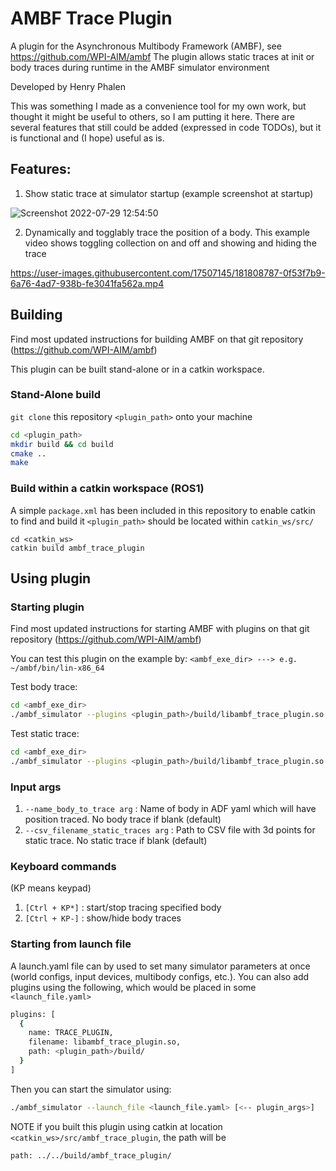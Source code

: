 # AMBF Trace Plugin

A plugin for the Asynchronous Multibody Framework (AMBF), see https://github.com/WPI-AIM/ambf
The plugin allows static traces at init or body traces during runtime in the AMBF simulator environment

Developed by Henry Phalen

This was something I made as a convenience tool for my own work, but thought it might be useful to others, so I am putting it here.
There are several features that still could be added (expressed in code TODOs), but it is functional and (I hope) useful as is.

## Features:

1. Show static trace at simulator startup (example screenshot at startup)

![Screenshot 2022-07-29 12:54:50](https://user-images.githubusercontent.com/17507145/181807786-1c9732aa-82b2-4b81-a653-d35ea707df34.png)

2. Dynamically and togglably trace the position of a body. This example video shows toggling collection on and off and showing and hiding the trace

https://user-images.githubusercontent.com/17507145/181808787-0f53f7b9-6a76-4ad7-938b-fe3041fa562a.mp4


## Building
Find most updated instructions for building AMBF on that git repository (https://github.com/WPI-AIM/ambf)

This plugin can be built stand-alone or in a catkin workspace. 

### Stand-Alone build

```git clone``` this repository ```<plugin_path>``` onto your machine

```bash
cd <plugin_path>
mkdir build && cd build
cmake ..
make
```

### Build within a catkin workspace (ROS1)
A simple ```package.xml``` has been included in this repository to enable catkin to find and build it
```<plugin_path>``` should be located within ```catkin_ws/src/```
```
cd <catkin_ws>
catkin build ambf_trace_plugin
```

## Using plugin

### Starting plugin
Find most updated instructions for starting AMBF with plugins on that git repository (https://github.com/WPI-AIM/ambf)

You can test this plugin on the example by:
```<ambf_exe_dir> ---> e.g. ~/ambf/bin/lin-x86_64```

Test body trace:
```bash
cd <ambf_exe_dir>
./ambf_simulator --plugins <plugin_path>/build/libambf_trace_plugin.so --name_body_to_trace Chassis
```

Test static trace:
```bash
cd <ambf_exe_dir>
./ambf_simulator --plugins <plugin_path>/build/libambf_trace_plugin.so --csv_filename_static_traces <plugin_path>/example_static_trace.csv
```

### Input args
1. ```--name_body_to_trace arg``` : Name of body in ADF yaml which will have position traced. No body trace if blank (default)
2. ```--csv_filename_static_traces arg``` : Path to CSV file with 3d points for static trace. No static trace if blank (default)

### Keyboard commands
(KP means keypad)
1. ```[Ctrl + KP*]``` : start/stop tracing specified body
2. ```[Ctrl + KP-]``` : show/hide body traces

### Starting from launch file
A launch.yaml file can by used to set many simulator parameters at once (world configs, input devices, multibody configs, etc.). You can also add plugins using the following, which would be placed in some ```<launch_file.yaml>```
```bash 
plugins: [
  {
    name: TRACE_PLUGIN,
    filename: libambf_trace_plugin.so,
    path: <plugin_path>/build/
  }
]
```
Then you can start the simulator using:
```bash
./ambf_simulator --launch_file <launch_file.yaml> [<-- plugin_args>]
```

NOTE if you built this plugin using catkin at location ```<catkin_ws>/src/ambf_trace_plugin```, the path will be
```bash
path: ../../build/ambf_trace_plugin/
```